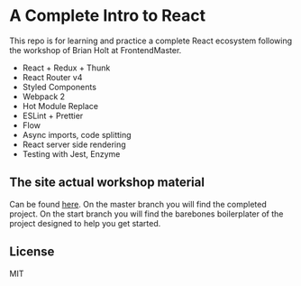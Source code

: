 # A Complete Intro to React

This repo is for learning and practice a complete React ecosystem following the workshop of Brian Holt at FrontendMaster.

- React + Redux + Thunk
- React Router v4
- Styled Components
- Webpack 2
- Hot Module Replace
- ESLint + Prettier
- Flow
- Async imports, code splitting
- React server side rendering
- Testing with Jest, Enzyme

## The site actual workshop material

Can be found [here][gh-page]. On the master branch you will find the completed project. On the start branch you will find the barebones boilerplater of the project designed to help you get started.

## License

MIT

[gh-page]: http://btholt.github.io/complete-intro-to-react/
